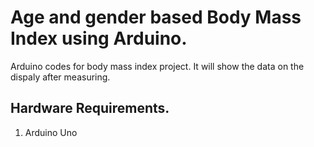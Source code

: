 # Age and gender based Body Mass Index using Arduino.
Arduino codes for body mass index project.
It will show the data on the dispaly after measuring.

## Hardware Requirements.
1. Arduino Uno 
